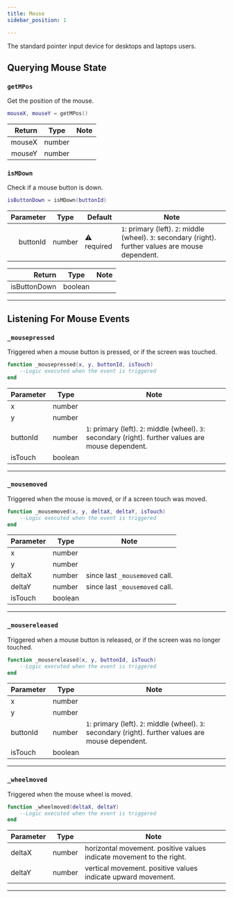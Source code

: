 ```yaml
---
title: Mouse
sidebar_position: 1

---
```


The standard pointer input device for desktops and laptops users.

## Querying Mouse State

### `getMPos`

Get the position of the mouse.

```lua
mouseX, mouseY = getMPos()
```

|  Return | Type   | Note |
|--------:|--------|------|
|  mouseX | number |      |
|  mouseY | number |      |

### `isMDown`

Check if a mouse button is down.

```lua
isButtonDown = isMDown(buttonId)
```

| Parameter | Type   | Default     | Note                                                                                                  |
|----------:|--------|-------------|-------------------------------------------------------------------------------------------------------|
|  buttonId | number | ⚠️ required | `1`: primary (left). `2`: middle (wheel). `3`: secondary (right). further values are mouse dependent. |

|       Return | Type    | Note |
|-------------:|---------|------|
| isButtonDown | boolean |      |

---

## Listening For Mouse Events

### `_mousepressed`

Triggered when a mouse button is pressed, or if the screen was touched.

```lua
function _mousepressed(x, y, buttonId, isTouch)
	--Logic executed when the event is triggered
end
```

| Parameter | Type    | Note                                                                                                  |
|-----------|---------|-------------------------------------------------------------------------------------------------------|
| x         | number  |                                                                                                       |
| y         | number  |                                                                                                       |
| buttonId  | number  | `1`: primary (left). `2`: middle (wheel). `3`: secondary (right). further values are mouse dependent. |
| isTouch   | boolean |                                                                                                       |

---

### `_mousemoved`

Triggered when the mouse is moved, or if a screen touch was moved.

```lua
function _mousemoved(x, y, deltaX, deltaY, isTouch)
	--Logic executed when the event is triggered
end
```

| Parameter | Type    | Note                           |
|-----------|---------|--------------------------------|
| x         | number  |                                |
| y         | number  |                                |
| deltaX    | number  | since last `_mousemoved` call. |
| deltaY    | number  | since last `_mousemoved` call. |
| isTouch   | boolean |                                |

---

### `_mousereleased`

Triggered when a mouse button is released, or if the screen was no longer touched.

```lua
function _mousereleased(x, y, buttonId, isTouch)
	--Logic executed when the event is triggered
end
```

| Parameter | Type    | Note                                                                                                  |
|-----------|---------|-------------------------------------------------------------------------------------------------------|
| x         | number  |                                                                                                       |
| y         | number  |                                                                                                       |
| buttonId  | number  | `1`: primary (left). `2`: middle (wheel). `3`: secondary (right). further values are mouse dependent. |
| isTouch   | boolean |                                                                                                       |

---

### `_wheelmoved`

Triggered when the mouse wheel is moved.

```lua
function _wheelmoved(deltaX, deltaY)
	--Logic executed when the event is triggered
end
```

| Parameter | Type   | Note                                                                 |
|-----------|--------|----------------------------------------------------------------------|
| deltaX    | number | horizontal movement. positive values indicate movement to the right. |
| deltaY    | number | vertical movement. positive values indicate upward movement.         |

---
